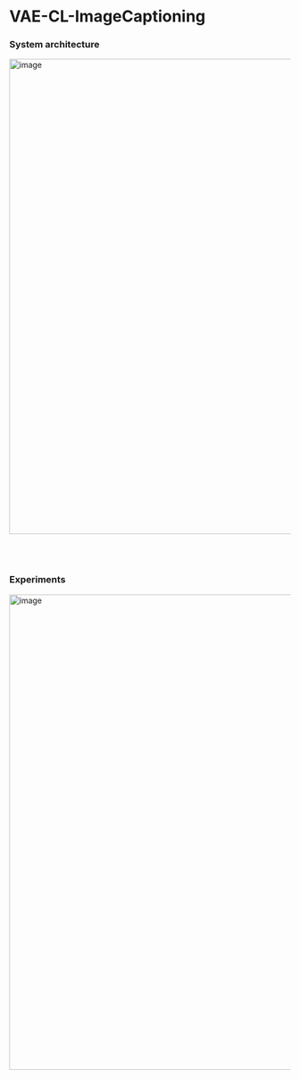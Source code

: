 # VAE-CL-ImageCaptioning

<h3>System architecture</h3>
<img width="850" alt="image" src="https://user-images.githubusercontent.com/64178197/229816626-077cbb4e-a51e-4d79-9779-6ff0fbca6256.png">

<br></br> 
<h3>Experiments</h3>
<img width="850" alt="image" src="https://user-images.githubusercontent.com/64178197/229816880-9f0dce4c-c9d4-4fa5-9b95-319e05b2cfe1.png">
